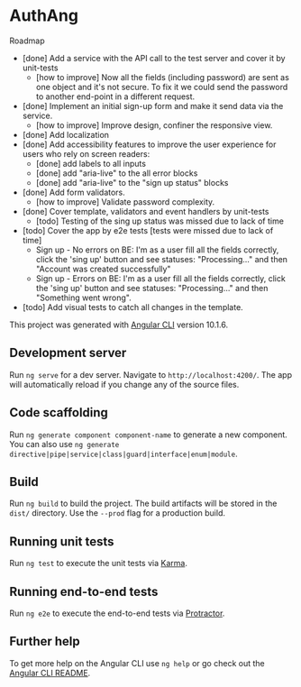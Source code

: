 # AuthAng

Roadmap
* [done] Add a service with the API call to the test server and cover it by unit-tests
  * [how to improve] Now all the fields (including password) are sent as one object and it's not secure. To fix it we could send the password to another end-point in a different request.
* [done] Implement an initial sign-up form and make it send data via the service.
  * [how to improve] Improve design, confiner the responsive view.
* [done] Add localization
* [done] Add accessibility features to improve the user experience for users who rely on screen readers:
  * [done] add labels to all inputs
  * [done] add "aria-live" to the all error blocks
  * [done] add "aria-live" to the "sign up status" blocks
* [done] Add form validators.
  * [how to improve] Validate password complexity.
* [done] Cover template, validators and event handlers by unit-tests
  * [todo] Testing of the sing up status was missed due to lack of time
* [todo] Cover the app by e2e tests [tests were missed due to lack of time]
  * Sign up - No errors on BE: I'm as a user fill all the fields correctly, click the 'sing up' button and see statuses: "Processing..." and then "Account was created successfully"
  * Sign up - Errors on BE: I'm as a user fill all the fields correctly, click the 'sing up' button and see statuses: "Processing..." and then "Something went wrong".
* [todo] Add visual tests to catch all changes in the template.

This project was generated with [Angular CLI](https://github.com/angular/angular-cli) version 10.1.6.

## Development server

Run `ng serve` for a dev server. Navigate to `http://localhost:4200/`. The app will automatically reload if you change any of the source files.

## Code scaffolding

Run `ng generate component component-name` to generate a new component. You can also use `ng generate directive|pipe|service|class|guard|interface|enum|module`.

## Build

Run `ng build` to build the project. The build artifacts will be stored in the `dist/` directory. Use the `--prod` flag for a production build.

## Running unit tests

Run `ng test` to execute the unit tests via [Karma](https://karma-runner.github.io).

## Running end-to-end tests

Run `ng e2e` to execute the end-to-end tests via [Protractor](http://www.protractortest.org/).

## Further help

To get more help on the Angular CLI use `ng help` or go check out the [Angular CLI README](https://github.com/angular/angular-cli/blob/master/README.md).
